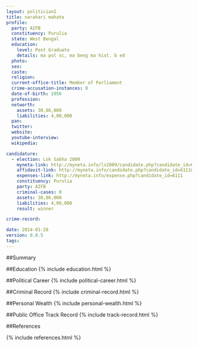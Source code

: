 ```yaml
---
layout: politician2
title: narahari mahato
profile: 
  party: AIFB
  constituency: Purulia
  state: West Bengal
  education: 
    level: Post Graduate
    details: ma pol sc, ma beng ma hist. b ed
  photo: 
  sex: 
  caste: 
  religion: 
  current-office-title: Member of Parliament
  crime-accusation-instances: 0
  date-of-birth: 1956
  profession: 
  networth: 
    assets: 30,86,000
    liabilities: 4,00,000
  pan: 
  twitter: 
  website: 
  youtube-interview: 
  wikipedia: 

candidature: 
  - election: Lok Sabha 2009
    myneta-link: http://myneta.info/ls2009/candidate.php?candidate_id=6111
    affidavit-link: http://myneta.info/candidate.php?candidate_id=6111&scan=original
    expenses-link: http://myneta.info/expense.php?candidate_id=6111
    constituency: Purulia 
    party: AIFB
    criminal-cases: 0
    assets: 30,86,000
    liabilities: 4,00,000
    result: winner 

crime-record: 

date: 2014-01-28
version: 0.0.5
tags: 
---
```

##Summary


##Education
{% include education.html %}


##Political Career
{% include political-career.html %}


##Criminal Record
{% include criminal-record.html %}


##Personal Wealth
{% include personal-wealth.html %}


##Public Office Track Record
{% include track-record.html %}


##References


{% include references.html %}